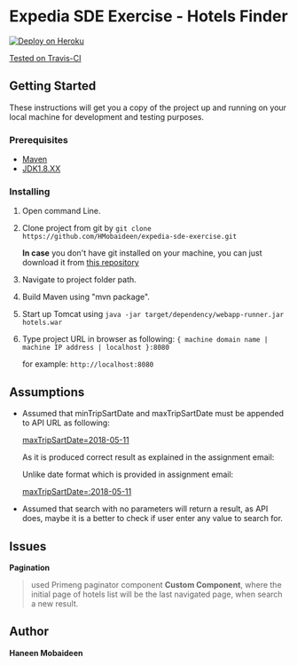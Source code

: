 # Expedia SDE Exercise - Hotels Finder
 
[![Deploy on Heroku](https://www.herokucdn.com/deploy/button.png)](https://hmobaideen92.herokuapp.com)

[Tested on Travis-CI](https://travis-ci.org/HMobaideen/expedia-sde-exercise/branches)

## Getting Started

These instructions will get you a copy of the project up and running on your local machine for development and testing purposes.

### Prerequisites


* [Maven](https://maven.apache.org/download.cgi)
* [JDK1.8.XX](http://www.oracle.com/technetwork/java/javase/downloads/jdk8-downloads-2133151.html)




### Installing


1. Open command Line.

2. Clone project from git by `git clone  https://github.com/HMobaideen/expedia-sde-exercise.git`
   
   **In case** you don't have git installed on your machine, you can just download it from [this repository](https://github.com/HMobaideen/expedia-sde-exercise)

3. Navigate to project folder path.

4. Build Maven using "mvn package". 

5. Start up Tomcat using `java -jar target/dependency/webapp-runner.jar hotels.war`

6. Type project URL in browser as following: 
   `{ machine domain name | machine IP address | localhost }:8080`
   
   for example: `http://localhost:8080` 
   




## Assumptions


- Assumed that minTripSartDate and maxTripSartDate must be appended to API URL as following:

   [maxTripSartDate=2018-05-11](https://offersvc.expedia.com/offers/v2/getOffers?scenario=deal-finder&page=foo&uid=foo&productType=Hotel&destinationCity=New%20Orleans&minTripStartDate=2018-05-11)

   As it is produced correct result as explained in the assignment email:

   Unlike date format which is provided in assignment email:
   
   [maxTripSartDate=:2018-05-11](https://offersvc.expedia.com/offers/v2/getOffers?scenario=deal-finder&page=foo&uid=foo&productType=Hotel&destinationCity=New%20Orleans&minTripStartDate=:2018-05-11)

- Assumed that search with no parameters will return a result, as API does, maybe it is a better to check if user enter any value to search for.
   


## Issues


**Pagination**

> used Primeng paginator component **Custom Component**, where the initial page of hotels list will be the last navigated page, when search a new result.


## Author

**Haneen Mobaideen** 





